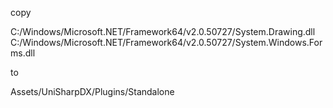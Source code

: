 copy

C:/Windows/Microsoft.NET/Framework64/v2.0.50727/System.Drawing.dll
C:/Windows/Microsoft.NET/Framework64/v2.0.50727/System.Windows.Forms.dll

to

Assets/UniSharpDX/Plugins/Standalone

